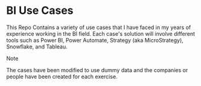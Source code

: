 # BI Use Cases
This Repo Contains a variety of use cases that I have faced in my years of experience working in the BI field. Each case's solution will involve different tools such as Power BI, Power Automate, Strategy (aka MicroStrategy), Snowflake, and Tableau. 

>[!NOTE]
>The cases have been modified to use dummy data and the companies or people have been created for each exercise. 
